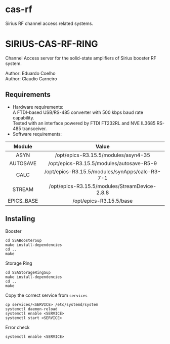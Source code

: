 # cas-rf
Sirius RF channel access related systems.

# SIRIUS-CAS-RF-RING

Channel Access server for the solid-state amplifiers of Sirius booster RF system.

Author: Eduardo Coelho<br>
Author: Claudio Carneiro

## Requirements
<ul>
    <li>
        Hardware requirements:<br>
        A FTDI-based USB/RS-485 converter with 500 kbps baud rate capability.<br>
        Tested with an interface powered by FTDI FT232RL and NVE IL3685 RS-485 transceiver.
    </li>
    <li>
        Software requirements:<br>
    </li>
</ul>

|Module|Value|
|:----:|:---:|
|ASYN|/opt/epics-R3.15.5/modules/asyn4-35|
|AUTOSAVE|/opt/epics-R3.15.5/modules/autosave-R5-9|
|CALC|/opt/epics-R3.15.5/modules/synApps/calc-R3-7-1|
|STREAM|/opt/epics-R3.15.5/modules/StreamDevice-2.8.8|
|EPICS_BASE|/opt/epics-R3.15.5/base|
 


## Installing
Booster
```
cd SSABoosterSup
make install-dependencies
cd ..
make
```
Storage Ring
```
cd SSAStorageRingSup
make install-dependencies
cd ..
make
```
Copy the correct service from `services`
```
cp services/<SERVICE> /etc/systemd/system
systemctl daemon-reload
systemctl enable <SERVICE>
systemctl start <SERVICE>
```
Error check
```
systemctl enable <SERVICE>
```
